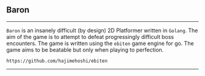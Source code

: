 ## Baron

-----

`Baron` is an insanely difficult (by design) 2D Platformer written in `Golang`.  The aim of the game
is to attempt to defeat progressingly difficult boss encounters.  The game is written using the
`ebiten` game engine for go.  The game aims to be beatable but only when playing to perfection.

    https://github.com/hajimehoshi/ebiten

-----
